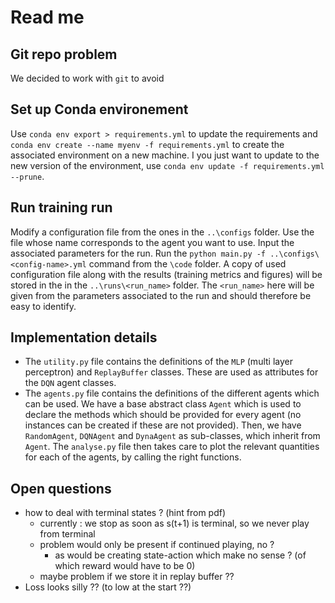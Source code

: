 # Read me 

## Git repo problem
We decided to work with `git` to avoid 

## Set up Conda environement
Use `conda env export > requirements.yml` to update the requirements and `conda env create --name myenv -f requirements.yml` to create the associated environment on a new machine. I you just want to update to the new version of the environment, use `conda env update -f requirements.yml --prune`.  

## Run training run
Modify a configuration file from the ones in the `..\configs` folder. Use the file whose name corresponds to the agent you want to use. Input the associated parameters for the run. Run the `python main.py -f ..\configs\<config-name>.yml` command from the `\code` folder. A copy of used configuration file along with the results (training metrics and figures) will be stored in the in the `..\runs\<run_name>` folder. The `<run_name>` here will be given from the parameters associated to the run and should therefore be easy to identify.  
 
## Implementation details
* The `utility.py` file contains the definitions of the `MLP` (multi layer perceptron) and `ReplayBuffer` classes. These are used as attributes for the `DQN` agent classes. 
* The `agents.py` file contains the definitions of the different agents which can be used. We have a base abstract class `Agent` which is used to declare the methods which should be provided for every agent (no instances can be created if these are not provided). Then, we have `RandomAgent`, `DQNAgent` and `DynaAgent` as sub-classes, which inherit from `Agent`. The `analyse.py` file then takes care to plot the relevant quantities for each of the agents, by calling the right functions.  
  

## Open questions 
* how to deal with terminal states ? (hint from pdf)
  * currently : we stop as soon as s(t+1) is terminal, so we never play from terminal 
  * problem would only be present if continued playing, no ? 
    * as would be creating state-action which make no sense ? (of which reward would have to be 0)
  * maybe problem if we store it in replay buffer ??
* Loss looks silly ?? (to low at the start ??)


